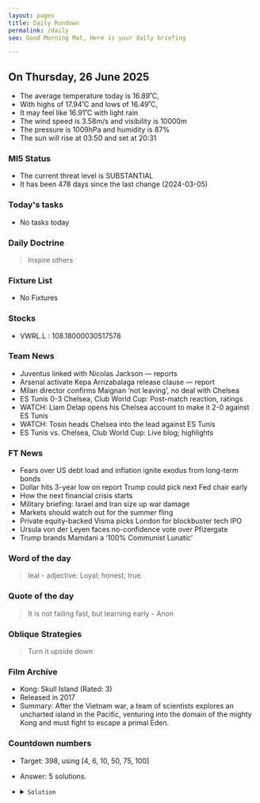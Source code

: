 ```yaml
---
layout: pages
title: Daily Rundown
permalink: /daily
seo: Good Morning Mat, Here is your daily briefing

---
```


<!-- weather_marker starts -->
## On Thursday, 26 June 2025

- The average temperature today is 16.89˚C,
- With highs of 17.94˚C and lows of 16.49˚C,
- It may feel like 16.91˚C with light rain
- The wind speed is 3.58m/s and visibility is 10000m
- The pressure is 1009hPa and humidity is 87%
- The sun will rise at 03:50 and set at 20:31

<!-- weather_marker ends -->

### MI5 Status
<!-- threat_marker starts -->
- The current threat level is <span class="highlighter">SUBSTANTIAL</span>
- It has been 478 days since the last change (2024-03-05)

<!-- threat_marker ends -->

### Today's tasks
<!-- task_marker starts -->
- No tasks today
<!-- task_marker ends -->

### Daily Doctrine
<!-- doctrine_marker starts -->
> Inspire others
<!-- doctrine_marker ends -->

### Fixture List

<!-- fixture_marker starts -->
- No Fixtures
<!-- fixture_marker ends -->

### Stocks

<!-- stocks_marker starts -->

- VWRL.L : 108.18000030517578 

<!-- stocks_marker ends -->

### Team News
<!-- news_marker starts -->

- Juventus linked with Nicolas Jackson — reports
- Arsenal activate Kepa Arrizabalaga release clause — report
- Milan director confirms Maignan ‘not leaving’, no deal with Chelsea
- ES Tunis 0-3 Chelsea, Club World Cup: Post-match reaction, ratings
- WATCH: Liam Delap opens his Chelsea account to make it 2-0 against ES Tunis
- WATCH: Tosin heads Chelsea into the lead against ES Tunis
- ES Tunis vs. Chelsea, Club World Cup: Live blog; highlights

<!-- news_marker ends -->

### FT News

<!-- ftnews_marker starts -->

- Fears over US debt load and inflation ignite exodus from long-term bonds
- Dollar hits 3-year low on report Trump could pick next Fed chair early
- How the next financial crisis starts
- Military briefing: Israel and Iran size up war damage
- Markets should watch out for the summer fling
- Private equity-backed Visma picks London for blockbuster tech IPO
- Ursula von der Leyen faces no-confidence vote over Pfizergate
- Trump brands Mamdani a ‘100% Communist Lunatic’

<!-- ftnews_marker ends -->

### Word of the day

<!-- word_marker starts -->

 > leal - adjective: Loyal; honest; true.

<!-- word_marker ends -->

### Quote of the day
<!-- quote_marker starts -->

> It is not failing fast, but learning early  - Anon

<!-- quote_marker ends -->

### Oblique Strategies
<!-- eno_marker starts -->
> Turn it upside down

<!-- eno_marker ends -->

### Film Archive

<!-- film_marker starts -->
- Kong: Skull Island (Rated: 3)
- Released in 2017
- Summary: After the Vietnam war, a team of scientists explores an uncharted island in the Pacific, venturing into the domain of the mighty Kong and must fight to escape a primal Eden.
<!-- film_marker ends -->

### Countdown numbers
<!-- game_marker starts -->

- Target: 398, using [4, 6, 10, 50, 75, 100]
- Answer: 5 solutions.

- <details><summary><code>Solution</code></summary>

  Solution: ( 100 / 50 + 75 - 10 ) x 6 - 4

   </details>

<!-- game_marker ends -->
